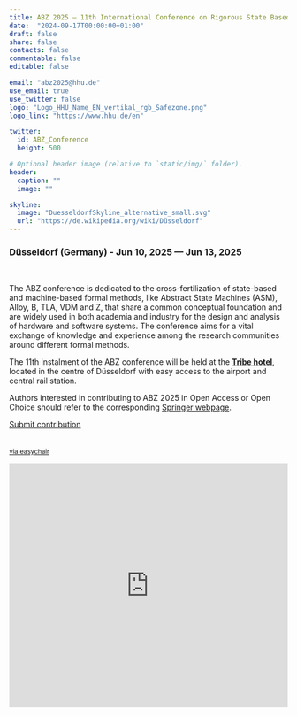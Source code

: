 ```yaml
---
title: ABZ 2025 – 11th International Conference on Rigorous State Based Methods
date:  "2024-09-17T00:00:00+01:00"
draft: false
share: false
contacts: false
commentable: false
editable: false

email: "abz2025@hhu.de"
use_email: true
use_twitter: false
logo: "Logo_HHU_Name_EN_vertikal_rgb_Safezone.png"
logo_link: "https://www.hhu.de/en"

twitter:
  id: ABZ_Conference
  height: 500

# Optional header image (relative to `static/img/` folder).
header:
  caption: ""
  image: ""

skyline: 
  image: "DuesseldorfSkyline_alternative_small.svg"
  url: "https://de.wikipedia.org/wiki/Düsseldorf"
---
```

### Düsseldorf (Germany) - Jun 10, 2025 — Jun 13, 2025

<br>

The ABZ conference is dedicated to the cross-fertilization of state-based and machine-based formal methods, like Abstract State Machines (ASM), Alloy, B, TLA, VDM and Z, that share a common conceptual foundation and are widely used in both academia and industry for the design and analysis of hardware and software systems. The conference aims for a vital exchange of knowledge and experience among the research communities around different formal methods.

The 11th instalment of the ABZ conference will be held at
the [**Tribe hotel**](https://tribehotels.com/en/germany/dusseldorf/), located in the centre of Düsseldorf
with easy access to the airport and central rail station.


Authors interested in contributing to ABZ 2025 in Open Access or Open Choice should refer to the corresponding [Springer webpage](https://www.springer.com/gp/computer-science/lncs/open-access-publishing-in-computer-proceedings).

<p class="text-center"><a href="https://easychair.org/conferences/?conf=abz2025" class="btn btn-primary btn-lg" role="button" target="_blank">Submit contribution<br><br><br><small>via easychair</small></a></p>


<div style="float: right; width: 504px;"><iframe src="https://www.linkedin.com/embed/feed/update/urn:li:share:7269728868175904768" height="441" width="504" frameborder="0" allowfullscreen="" title="ABZ Conference at LinkedIn"></iframe></div>

<!-- 

### Supporters for ABZ'2024 were

<div><img src="/img/UniBG-DIGIP-Logo.jpg"></div>
<div><img src="/img/logo_UNIMI.jpg"></div>
<div><a href="https://www.fmeurope.org"><img src="/img/FME.png" width="170" style="margin-left: 100px;"></a> </div>
 -->

